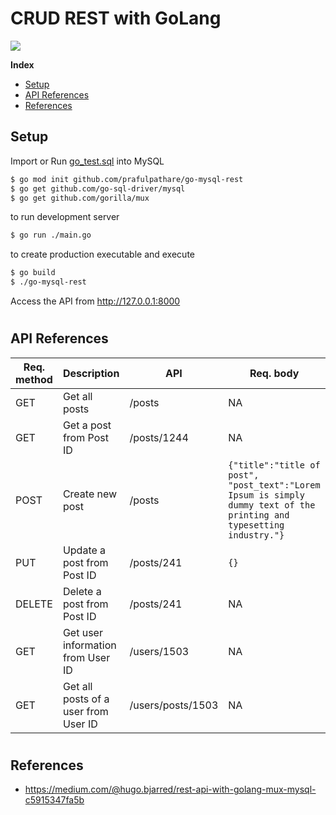 # CRUD REST with GoLang

![](https://cdn.golangme.com/static/img/golang-with-mysql.jpg)

**Index**
  - [Setup](#setup)
  - [API References](#api-references)
  - [References](#references)

## Setup
Import or Run [go_test.sql](https://github.com/prafulpathare/go-mysql-rest/blob/main/go_test.sql) into MySQL

```sh
$ go mod init github.com/prafulpathare/go-mysql-rest
$ go get github.com/go-sql-driver/mysql
$ go get github.com/gorilla/mux
```

to run development server
```sh
$ go run ./main.go
```

to create production executable and execute
```sh
$ go build
$ ./go-mysql-rest
```

Access the API from http://127.0.0.1:8000

#
## API References
Req. method | Description | API | Req. body
---|--------------|------------|-----------------
GET | Get all posts | /posts | NA
GET | Get a post from Post ID | /posts/1244 | NA
POST | Create new post | /posts | ```{"title":"title of post", "post_text":"Lorem Ipsum is simply dummy text of the printing and typesetting industry."}```
PUT | Update a post from Post ID | /posts/241 | ```{}```
DELETE | Delete a post from Post ID | /posts/241 | NA 
GET | Get user information from User ID | /users/1503 | NA
GET | Get all posts of a user from User ID | /users/posts/1503 | NA



#
## References
* https://medium.com/@hugo.bjarred/rest-api-with-golang-mux-mysql-c5915347fa5b